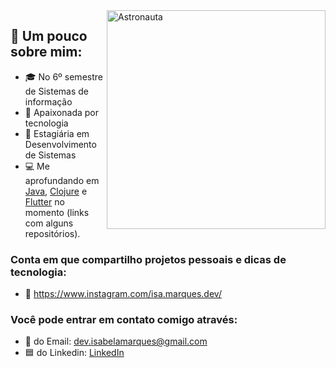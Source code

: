 
<img src="https://user-images.githubusercontent.com/61291155/105898723-8acab280-5ff8-11eb-86f8-571208c41457.png" width="350px" align="right" alt="Astronauta">

## 🔎 Um pouco sobre mim:

- 🎓 No 6º semestre de Sistemas de informação
- 💙 Apaixonada por tecnologia
- 💼 Estagiária em Desenvolvimento de Sistemas
- 💻 Me aprofundando em <a href="https://github.com/IsabelaMarques07/sprint-22">Java</a>, <a href="https://github.com/IsabelaMarques07/formacao-clojure">Clojure</a> e <a href="https://github.com/IsabelaMarques07/app-financas-flutter">Flutter</a> no momento (links com alguns repositórios).

### Conta em que compartilho projetos pessoais e dicas de tecnologia:
- 📱 https://www.instagram.com/isa.marques.dev/

### Você pode entrar em contato comigo através: 
- 📧 do Email: dev.isabelamarques@gmail.com
- 🟦 do Linkedin: [LinkedIn](https://www.linkedin.com/in/isabelamarques07/) <br>
